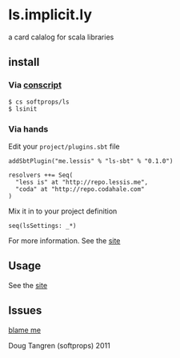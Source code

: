 # ls.implicit.ly

a card calalog for scala libraries

## install

### Via [conscript](https://github.com/softprops/ls/blob/master/notes/0.1.0.markdown)
    $ cs softprops/ls
    $ lsinit
    
### Via hands

Edit your `project/plugins.sbt` file

    addSbtPlugin("me.lessis" % "ls-sbt" % "0.1.0")
   
    resolvers ++= Seq(
      "less is" at "http://repo.lessis.me",
      "coda" at "http://repo.codahale.com"
    )
    
Mix it in to your project definition 

    seq(lsSettings: _*)

For more information. See the [site](http://ls.implicit.ly/#publishing)   

## Usage

See the [site](http://ls.implicit.ly/#publishing)

## Issues

[blame me](http://ls.implicit.ly/#publishing)


Doug Tangren (softprops) 2011
   



